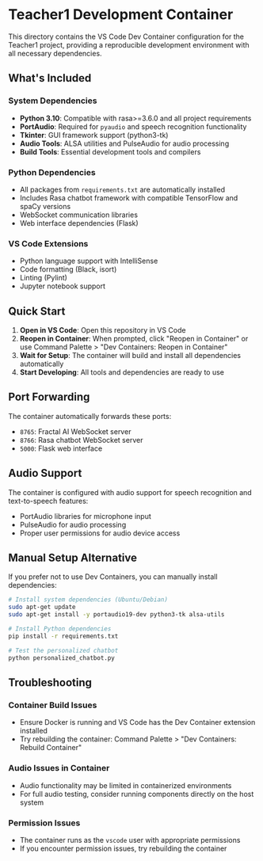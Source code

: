 # Teacher1 Development Container

This directory contains the VS Code Dev Container configuration for the Teacher1 project, providing a reproducible development environment with all necessary dependencies.

## What's Included

### System Dependencies
- **Python 3.10**: Compatible with rasa>=3.6.0 and all project requirements
- **PortAudio**: Required for `pyaudio` and speech recognition functionality
- **Tkinter**: GUI framework support (python3-tk)
- **Audio Tools**: ALSA utilities and PulseAudio for audio processing
- **Build Tools**: Essential development tools and compilers

### Python Dependencies
- All packages from `requirements.txt` are automatically installed
- Includes Rasa chatbot framework with compatible TensorFlow and spaCy versions
- WebSocket communication libraries
- Web interface dependencies (Flask)

### VS Code Extensions
- Python language support with IntelliSense
- Code formatting (Black, isort)
- Linting (Pylint)
- Jupyter notebook support

## Quick Start

1. **Open in VS Code**: Open this repository in VS Code
2. **Reopen in Container**: When prompted, click "Reopen in Container" or use Command Palette > "Dev Containers: Reopen in Container"
3. **Wait for Setup**: The container will build and install all dependencies automatically
4. **Start Developing**: All tools and dependencies are ready to use

## Port Forwarding

The container automatically forwards these ports:
- `8765`: Fractal AI WebSocket server
- `8766`: Rasa chatbot WebSocket server  
- `5000`: Flask web interface

## Audio Support

The container is configured with audio support for speech recognition and text-to-speech features:
- PortAudio libraries for microphone input
- PulseAudio for audio processing
- Proper user permissions for audio device access

## Manual Setup Alternative

If you prefer not to use Dev Containers, you can manually install dependencies:

```bash
# Install system dependencies (Ubuntu/Debian)
sudo apt-get update
sudo apt-get install -y portaudio19-dev python3-tk alsa-utils

# Install Python dependencies
pip install -r requirements.txt

# Test the personalized chatbot
python personalized_chatbot.py
```

## Troubleshooting

### Container Build Issues
- Ensure Docker is running and VS Code has the Dev Container extension installed
- Try rebuilding the container: Command Palette > "Dev Containers: Rebuild Container"

### Audio Issues in Container
- Audio functionality may be limited in containerized environments
- For full audio testing, consider running components directly on the host system

### Permission Issues
- The container runs as the `vscode` user with appropriate permissions
- If you encounter permission issues, try rebuilding the container